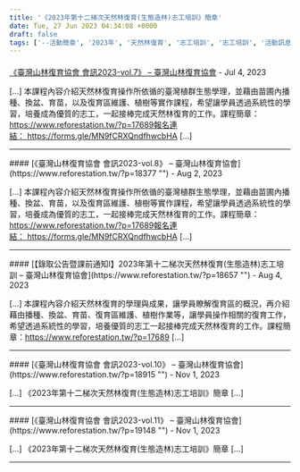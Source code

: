 ```yaml
---
title: '《2023年第十二梯次天然林復育(生態造林)志工培訓》簡章'
date: Tue, 27 Jun 2023 04:34:08 +0000
draft: false
tags: ['--活動簡章', '2023年', '天然林復育', '志工培訓', '志工培訓', '活動訊息', '第十二梯']
---
```



#### 
[《臺灣山林復育協會 會訊2023-vol.7》 &#8211; 臺灣山林復育協會](https://www.reforestation.tw/?p=18300 "") - <time datetime="2023-07-20 14:14:27">Jul 4, 2023</time>

\[…\] 本課程內容介紹天然林復育操作所依循的臺灣植群生態學理，並藉由苗圃內播種、換盆、育苗，以及復育區維護、植樹等實作課程，希望讓學員透過系統性的學習，培養成為優質的志工，一起接棒完成天然林復育的工作。課程簡章：https://www.reforestation.tw/?p=17689報名連結： https://forms.gle/MN9fCRXQndfhwcbHA \[…\]
<hr />
#### 
[《臺灣山林復育協會 會訊2023-vol.8》 &#8211; 臺灣山林復育協會](https://www.reforestation.tw/?p=18377 "") - <time datetime="2023-08-15 11:13:19">Aug 2, 2023</time>

\[…\] 本課程內容介紹天然林復育操作所依循的臺灣植群生態學理，並藉由苗圃內播種、換盆、育苗，以及復育區維護、植樹等實作課程，希望讓學員透過系統性的學習，培養成為優質的志工，一起接棒完成天然林復育的工作。課程簡章：https://www.reforestation.tw/?p=17689報名連結： https://forms.gle/MN9fCRXQndfhwcbHA \[…\]
<hr />
#### 
[【錄取公告暨課前通知I】2023年第十二梯次天然林復育(生態造林)志工培訓 &#8211; 臺灣山林復育協會](https://www.reforestation.tw/?p=18657 "") - <time datetime="2023-08-31 17:15:17">Aug 4, 2023</time>

\[…\] 本課程內容介紹天然林復育的學理與成果，讓學員瞭解復育區的概況，再介紹藉由播種、換盆、育苗、復育區維護、植樹作業等，讓學員操作相關的復育工作，希望透過系統性的學習，培養優質的志工一起接棒完成天然林復育的工作。課程簡章：https://www.reforestation.tw/?p=17689 \[…\]
<hr />
#### 
[《臺灣山林復育協會 會訊2023-vol.10》 &#8211; 臺灣山林復育協會](https://www.reforestation.tw/?p=18915 "") - <time datetime="2023-11-27 11:45:24">Nov 1, 2023</time>

\[…\] 《2023年第十二梯次天然林復育(生態造林)志工培訓》簡章 \[…\]
<hr />
#### 
[《臺灣山林復育協會 會訊2023-vol.11》 &#8211; 臺灣山林復育協會](https://www.reforestation.tw/?p=19148 "") - <time datetime="2023-11-27 14:45:50">Nov 1, 2023</time>

\[…\] 《2023年第十二梯次天然林復育(生態造林)志工培訓》簡章 \[…\]
<hr />
